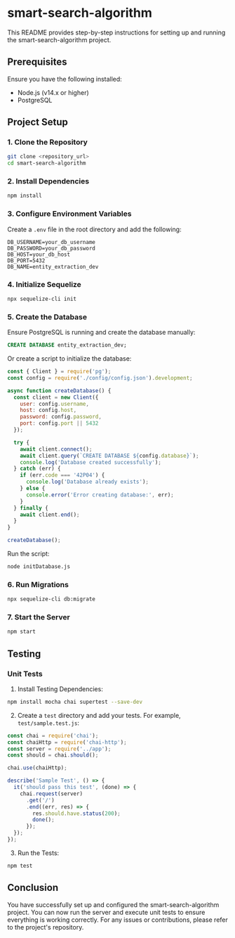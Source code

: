 # smart-search-algorithm

This README provides step-by-step instructions for setting up and running the smart-search-algorithm project.

## Prerequisites

Ensure you have the following installed:
- Node.js (v14.x or higher)
- PostgreSQL

## Project Setup

### 1. Clone the Repository

```bash
git clone <repository_url>
cd smart-search-algorithm
```

### 2. Install Dependencies

```bash
npm install
```

### 3. Configure Environment Variables

Create a `.env` file in the root directory and add the following:

```env
DB_USERNAME=your_db_username
DB_PASSWORD=your_db_password
DB_HOST=your_db_host
DB_PORT=5432
DB_NAME=entity_extraction_dev
```

### 4. Initialize Sequelize

```bash
npx sequelize-cli init
```

### 5. Create the Database

Ensure PostgreSQL is running and create the database manually:

```sql
CREATE DATABASE entity_extraction_dev;
```

Or create a script to initialize the database:

```javascript
const { Client } = require('pg');
const config = require('./config/config.json').development;

async function createDatabase() {
  const client = new Client({
    user: config.username,
    host: config.host,
    password: config.password,
    port: config.port || 5432
  });

  try {
    await client.connect();
    await client.query(`CREATE DATABASE ${config.database}`);
    console.log('Database created successfully');
  } catch (err) {
    if (err.code === '42P04') {
      console.log('Database already exists');
    } else {
      console.error('Error creating database:', err);
    }
  } finally {
    await client.end();
  }
}

createDatabase();
```

Run the script:

```bash
node initDatabase.js
```

### 6. Run Migrations

```bash
npx sequelize-cli db:migrate
```

### 7. Start the Server

```bash
npm start
```

## Testing

### Unit Tests

1. Install Testing Dependencies:

```bash
npm install mocha chai supertest --save-dev
```

2. Create a `test` directory and add your tests. For example, `test/sample.test.js`:

```javascript
const chai = require('chai');
const chaiHttp = require('chai-http');
const server = require('../app');
const should = chai.should();

chai.use(chaiHttp);

describe('Sample Test', () => {
  it('should pass this test', (done) => {
    chai.request(server)
      .get('/')
      .end((err, res) => {
        res.should.have.status(200);
        done();
      });
  });
});
```

3. Run the Tests:

```bash
npm test
```

## Conclusion

You have successfully set up and configured the smart-search-algorithm project. You can now run the server and execute unit tests to ensure everything is working correctly. For any issues or contributions, please refer to the project's repository.